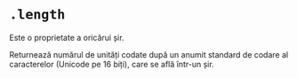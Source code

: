 # `.length`

Este o proprietate a oricărui șir.

Returnează numărul de unități codate după un anumit standard de codare al caracterelor (Unicode pe 16 biți), care se află într-un șir.
